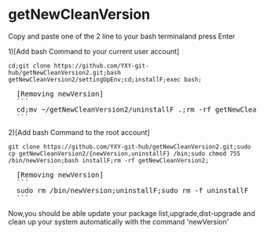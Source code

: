 # getNewCleanVersion

Copy and paste one of the 2 line to your bash terminaland press Enter

1)[Add bash Command to your current user account]
```
cd;git clone https://github.com/YXY-git-hub/getNewCleanVersion2.git;bash getNewCleanVersion2/settingUpEnv;cd;installF;exec bash;
```
<pre>
  [Removing newVersion]
  ```
  cd;mv ~/getNewCleanVersion2/uninstallF .;rm -rf getNewCleanVersion2;bash uninstallF;rm -f uninstallF
  ```
</pre>
2)[Add bash Command to the root account]
```
git clone https://github.com/YXY-git-hub/getNewCleanVersion2.git;sudo cp getNewCleanVersion2/{newVersion,uninstallF} /bin;sudo chmod 755 /bin/newVersion;bash installF;rm -rf getNewCleanVersion2;
```
<pre>
  [Removing newVersion]
  ```
  sudo rm /bin/newVersion;uninstallF;sudo rm -f uninstallF
  ```
</pre>
Now,you should be able update your package list,upgrade,dist-upgrade and clean up your system automatically with the command 'newVersion'
</pre>
